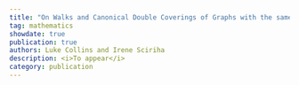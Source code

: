 ```yaml
---
title: "On Walks and Canonical Double Coverings of Graphs with the same Main Eigenspace"
tag: mathematics
showdate: true
publication: true
authors: Luke Collins and Irene Sciriha
description: <i>To appear</i>
category: publication
---
```

